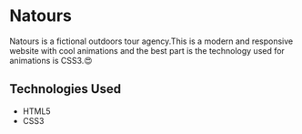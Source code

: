 # Natours
Natours is a fictional outdoors tour agency.This is a modern and responsive website with cool animations and the best part is the technology used for animations is CSS3.😍
<h2>Technologies Used</h2>
<ul>
  <li>HTML5</li>
  <li>CSS3</li>
</ul>
